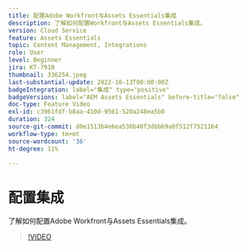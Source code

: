 ```yaml
---
title: 配置Adobe Workfront与Assets Essentials集成
description: 了解如何配置Workfront与Assets Essentials集成。
version: Cloud Service
feature: Assets Essentials
topic: Content Management, Integrations
role: User
level: Beginner
jira: KT-7910
thumbnail: 336254.jpeg
last-substantial-update: 2022-10-13T00:00:00Z
badgeIntegration: label="集成" type="positive"
badgeVersions: label="AEM Assets Essentials" before-title="false"
doc-type: Feature Video
exl-id: c3961fdf-b8aa-410d-9561-520a248ea5b0
duration: 324
source-git-commit: d0e1513b4e6ea536b40f3dbb69a0f512f7521164
workflow-type: tm+mt
source-wordcount: '36'
ht-degree: 11%

---
```


# 配置集成

了解如何配置Adobe Workfront与Assets Essentials集成。


>[!VIDEO](https://video.tv.adobe.com/v/336254?quality=12&learn=on)
